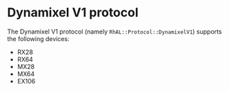 # Dynamixel V1 protocol

The Dynamixel V1 protocol (namely `RhAL::Protocol::DynamixelV1`) supports
the following devices:

* RX28
* RX64
* MX28
* MX64
* EX106
